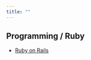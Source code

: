 ```yaml
---
title: ""
---
```


## Programming / Ruby

- [Ruby on Rails](/pkb/programming/ruby/ruby_on_rails.html)
